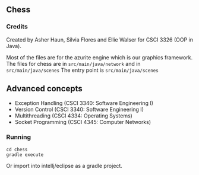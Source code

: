## Chess

### Credits
Created by Asher Haun, Silvia Flores and Ellie Walser for CSCI 3326 (OOP in Java).

Most of the files are for the azurite engine which is our graphics framework.
The files for chess are in `src/main/java/network`
and in `src/main/java/scenes`
The entry point is `src/main/java/scenes`

## Advanced concepts
- Exception Handling (CSCI 3340: Software Engineering I)
- Version Control (CSCI 3340: Software Engineering I)
- Multithreading (CSCI 4334: Operating Systems)
- Socket Programming (CSCI 4345: Computer Networks)

### Running

```
cd chess
gradle execute
```

Or import into intellj/eclipse as a gradle project.

